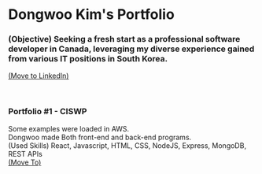 <h1>Dongwoo Kim's Portfolio</h1>
<h3>(Objective) Seeking a fresh start as a professional software developer in Canada, leveraging my diverse experience gained from various IT positions in South Korea.</h3>
<p><a href="https://www.linkedin.com/in/dwkim0507/" target="_blank">(Move to LinkedIn)</a> </p>
<br />


<h3>Portfolio #1 - CISWP</h3>
<p>Some examples were loaded in AWS.
<br />Dongwoo made Both front-end and back-end programs.
<br />(Used Skills) React, Javascript, HTML, CSS, NodeJS, Express, MongoDB, REST APIs
<br /><a href="http://52.14.28.67" target="_blank">(Move To)</a> </p>


<!--
**dwkim0507/dwkim0507** is a ✨ _special_ ✨ repository because its `README.md` (this file) appears on your GitHub profile.

Here are some ideas to get you started:

- 🔭 I’m currently working on ...
- 🌱 I’m currently learning ...
- 👯 I’m looking to collaborate on ...
- 🤔 I’m looking for help with ...
- 💬 Ask me about ...
- 📫 How to reach me: ...
- 😄 Pronouns: ...
- ⚡ Fun fact: ...
-->

